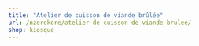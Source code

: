 ```yaml
---
title: "Atelier de cuisson de viande brûlée"
url: /nzerekore/atelier-de-cuisson-de-viande-brulee/
shop: kiosque
---
```

